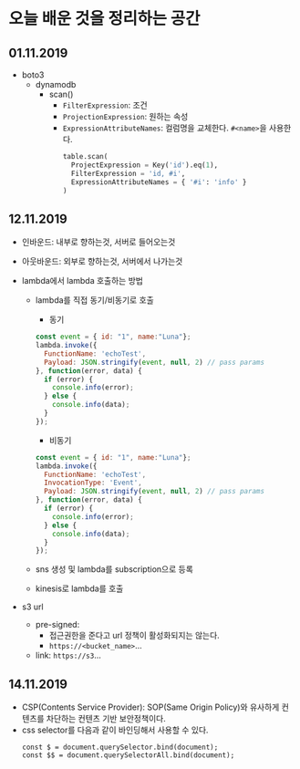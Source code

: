 # 오늘 배운 것을 정리하는 공간

## 01.11.2019

- boto3
  - dynamodb
    - scan()
      - `FilterExpression`: 조건
      - `ProjectionExpression`: 원하는 속성
      - `ExpressionAttributeNames`: 컬럼명을 교체한다. `#<name>`을 사용한다.
        ```py
        table.scan(
          ProjectExpression = Key('id').eq(1),
          FilterExpression = 'id, #i',
          ExpressionAttributeNames = { '#i': 'info' }
        )
        ```

## 12.11.2019


- 인바운드: 내부로 향하는것, 서버로 들어오는것
- 아웃바운드: 외부로 향하는것, 서버에서 나가는것

- lambda에서 lambda 호출하는 방법
	- lambda를 직접 동기/비동기로 호출
		- 동기
		```js
		const event = { id: "1", name:"Luna"};
		lambda.invoke({
		  FunctionName: 'echoTest',
		  Payload: JSON.stringify(event, null, 2) // pass params
		}, function(error, data) {
		  if (error) {
		    console.info(error);
		  } else {
		    console.info(data);
		  }
		});
		```
		- 비동기
		```js	
		const event = { id: "1", name:"Luna"};
		lambda.invoke({
		  FunctionName: 'echoTest',
		  InvocationType: 'Event',
		  Payload: JSON.stringify(event, null, 2) // pass params
		}, function(error, data) {
		  if (error) {
		    console.info(error);
		  } else {
		    console.info(data);
		  }
		});
		```
 
	- sns 생성 및 lambda를 subscription으로 등록
	- kinesis로 lambda를 호출
- s3 url
	- pre-signed: 
		- 접근권한을 준다고 url 정책이 활성화되지는 않는다.
		- `https://<bucket_name>`...
	- link: `https://s3`...


## 14.11.2019

- CSP(Contents Service Provider): SOP(Same Origin Policy)와 유사하게 컨텐츠를 차단하는 컨텐츠 기반 보안정책이다.
- css selector를 다음과 같이 바인딩해서 사용할 수 있다.
	```
	const $ = document.querySelector.bind(document);
	const $$ = document.querySelectorAll.bind(document);
	```